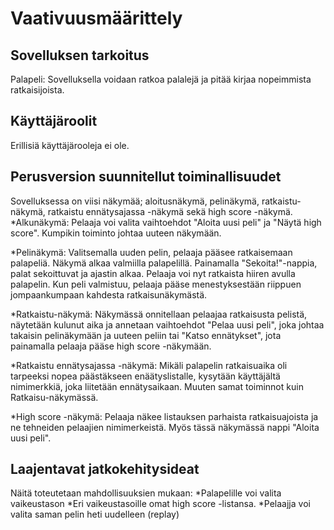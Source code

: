 # Vaativuusmäärittely

## Sovelluksen tarkoitus
Palapeli: Sovelluksella voidaan ratkoa palalejä ja pitää kirjaa nopeimmista
ratkaisijoista.

## Käyttäjäroolit
Erillisiä käyttäjärooleja ei ole.

## Perusversion suunnitellut toiminallisuudet
Sovelluksessa on viisi näkymää; aloitusnäkymä, pelinäkymä, ratkaistu-näkymä, 
ratkaistu ennätysajassa -näkymä sekä high score -näkymä.
*Alkunäkymä: Pelaaja voi valita vaihtoehdot "Aloita uusi peli" 
	ja "Näytä high score". Kumpikin toiminto johtaa uuteen näkymään.

*Pelinäkymä: Valitsemalla uuden pelin, pelaaja pääsee ratkaisemaan palapeliä.
	Näkymä alkaa valmiilla palapelillä. Painamalla "Sekoita!"-nappia, 
	palat sekoittuvat ja ajastin alkaa. Pelaaja voi nyt ratkaista hiiren avulla
	palapelin. Kun peli valmistuu, pelaaja pääse menestyksestään riippuen 
	jompaankumpaan kahdesta ratkaisunäkymästä.

*Ratkaistu-näkymä: Näkymässä onnitellaan pelaajaa ratkaisusta pelistä, näytetään
	kulunut aika ja annetaan vaihtoehdot "Pelaa uusi peli", joka johtaa takaisin 
	pelinäkymään ja uuteen peliin tai "Katso ennätykset", jota painamalla pelaaja
	pääse high score -näkymään.

*Ratkaistu ennätysajassa -näkymä: Mikäli palapelin ratkaisuaika oli tarpeeksi 
	nopea päästäkseen enäätyslistalle, kysytään käyttäjältä nimimerkkiä, 
	joka liitetään ennätysaikaan. Muuten samat toiminnot kuin Ratkaisu-näkymässä.

*High score -näkymä: Pelaaja näkee listauksen parhaista ratkaisuajoista ja ne 
	tehneiden pelaajien nimimerkeistä. Myös tässä näkymässä nappi "Aloita 
	uusi peli".

## Laajentavat jatkokehitysideat
Näitä toteutetaan mahdollisuuksien mukaan:
*Palapelille voi valita vaikeustason
*Eri vaikeustasoille omat high score -listansa.
*Pelaajja voi valita saman pelin heti uudelleen (replay)
